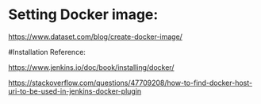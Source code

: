 # Setting Docker image:
https://www.dataset.com/blog/create-docker-image/

#Installation Reference:

https://www.jenkins.io/doc/book/installing/docker/

https://stackoverflow.com/questions/47709208/how-to-find-docker-host-uri-to-be-used-in-jenkins-docker-plugin
